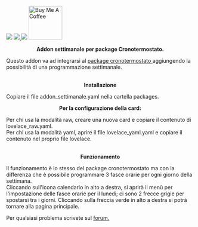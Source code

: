 <img src="https://img.shields.io/badge/Versione-1.5-brightgreen">  <a href="https://forum.hassiohelp.eu/showthread.php?tid=503"><img src="https://img.shields.io/badge/Forum-hassiohelp-blue"> <img src="https://img.shields.io/badge/Aggiornato-si-orange"></a> <a href="https://www.buymeacoffee.com/mariocandida80"><img src="https://cdn.buymeacoffee.com/buttons/default-orange.png" width="90" alt="Buy Me A Coffee"> </a>
<br> 
<p align="center"/> <b>Addon settimanale per package Cronotermostato.</b> <br> </p>
Questo addon va ad integrarsi al <a href="https://github.com/mariocandida80/cronotermostato">package cronotermostato </a>aggiungendo la possibilità di una programmazione settimanale. <br>
<br>
<p align="center"/> <b>Installazione</b> <br> </p>
Copiare il file addon_settimanale.yaml nella cartella packages.</p>

<p align="center"/> <b>Per la configurazione della card:</b><br> </p>
Per chi usa la modalità raw, creare una nuova card e copiare il contenuto di lovelace_raw.yaml.<br>
Per chi usa la modalità yaml, aprire il file lovelace_yaml.yaml e copiare il contenuto nel proprio file lovelace. <br>
<br>
<p align="center"/> <b>Funzionamento</b><br> </p>
Il funzionamento è lo stesso del package cronotermostato ma con la differenza che è possibile programmare 3 fasce 
orarie per ogni giorno della settimana.<br>
Cliccando sull'icona calendario in alto a destra, si aprirà il menù per l'impostazione delle fasce orarie per il lunedì; ci sono 2 frecce grigie per spostarsi tra i giorni. Cliccando sulla freccia verde in alto a destra si potrà tornare alla pagina principale.<br>


Per qualsiasi problema scrivete sul <a href="https://forum.hassiohelp.eu/showthread.php?tid=503">forum.</a><br>

